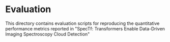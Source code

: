 # Evaluation

This directory contains evaluation scripts for reproducing the quantitative performance metrics reported in "SpecTf: Transformers Enable Data-Driven Imaging Spectroscopy Cloud Detection"